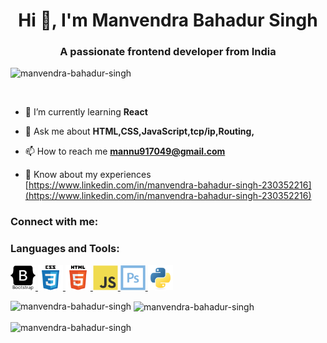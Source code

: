 <h1 align="center">Hi 👋, I'm Manvendra Bahadur Singh</h1>
<h3 align="center">A passionate frontend developer from India</h3>

<p align="left"> <img src="https://komarev.com/ghpvc/?username=manvendra-bahadur-singh&label=Profile%20views&color=0e75b6&style=flat" alt="manvendra-bahadur-singh" /> </p>

<p align="left"> <a href="https://twitter.com/" target="blank"><img src="https://img.shields.io/twitter/follow/?logo=twitter&style=for-the-badge" alt="" /></a> </p>

- 🌱 I’m currently learning **React**

- 💬 Ask me about **HTML,CSS,JavaScript,tcp/ip,Routing,**

- 📫 How to reach me **mannu917049@gmail.com**

- 📄 Know about my experiences [https://www.linkedin.com/in/manvendra-bahadur-singh-230352216](https://www.linkedin.com/in/manvendra-bahadur-singh-230352216)

<h3 align="left">Connect with me:</h3>
<p align="left">
</p>

<h3 align="left">Languages and Tools:</h3>
<p align="left"> <a href="https://getbootstrap.com" target="_blank" rel="noreferrer"> <img src="https://raw.githubusercontent.com/devicons/devicon/master/icons/bootstrap/bootstrap-plain-wordmark.svg" alt="bootstrap" width="40" height="40"/> </a> <a href="https://www.w3schools.com/css/" target="_blank" rel="noreferrer"> <img src="https://raw.githubusercontent.com/devicons/devicon/master/icons/css3/css3-original-wordmark.svg" alt="css3" width="40" height="40"/> </a> <a href="https://www.w3.org/html/" target="_blank" rel="noreferrer"> <img src="https://raw.githubusercontent.com/devicons/devicon/master/icons/html5/html5-original-wordmark.svg" alt="html5" width="40" height="40"/> </a> <a href="https://developer.mozilla.org/en-US/docs/Web/JavaScript" target="_blank" rel="noreferrer"> <img src="https://raw.githubusercontent.com/devicons/devicon/master/icons/javascript/javascript-original.svg" alt="javascript" width="40" height="40"/> </a> <a href="https://www.photoshop.com/en" target="_blank" rel="noreferrer"> <img src="https://raw.githubusercontent.com/devicons/devicon/master/icons/photoshop/photoshop-line.svg" alt="photoshop" width="40" height="40"/> </a> <a href="https://www.python.org" target="_blank" rel="noreferrer"> <img src="https://raw.githubusercontent.com/devicons/devicon/master/icons/python/python-original.svg" alt="python" width="40" height="40"/> </a> </p>

<p><img align="left" src="https://github-readme-stats.vercel.app/api/top-langs?username=manvendra-bahadur-singh&show_icons=true&locale=en&layout=compact" alt="manvendra-bahadur-singh" /></p>

<p>&nbsp;<img align="center" src="https://github-readme-stats.vercel.app/api?username=manvendra-bahadur-singh&show_icons=true&locale=en" alt="manvendra-bahadur-singh" /></p>

<p><img align="center" src="https://github-readme-streak-stats.herokuapp.com/?user=manvendra-bahadur-singh&" alt="manvendra-bahadur-singh" /></p>
